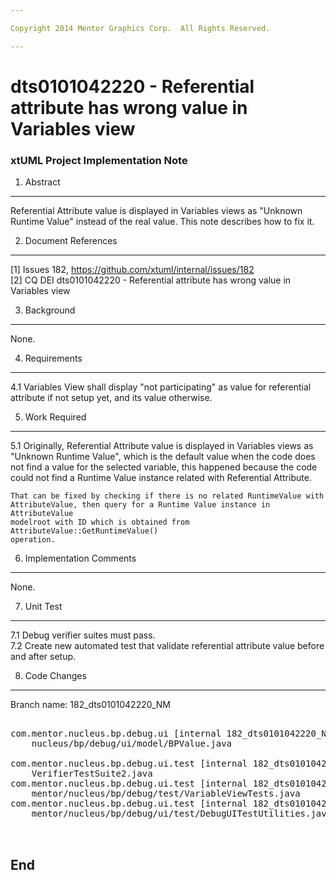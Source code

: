 ```yaml
---

Copyright 2014 Mentor Graphics Corp.  All Rights Reserved.

---
```


# dts0101042220 - Referential attribute has wrong value in Variables view
### xtUML Project Implementation Note

1. Abstract
-----------
Referential Attribute value is displayed in Variables views as "Unknown 
Runtime Value" instead of the real value. This note describes how to fix it.

2. Document References
----------------------
[1] Issues 182, https://github.com/xtuml/internal/issues/182  
[2] CQ DEI dts0101042220 - Referential attribute has wrong value in Variables view  

3. Background
-------------
None.  

4. Requirements
---------------
4.1 Variables View shall display "not participating" as value for referential 
    attribute if not setup yet, and its value otherwise.

5. Work Required
----------------
5.1 Originally, Referential Attribute value is displayed in Variables views as 
	"Unknown Runtime Value", which is the default value when the code does not 
	find a value for the selected variable, this happened because the code
	could not find a Runtime Value instance related with Referential Attribute.
	
	That can be fixed by checking if there is no related RuntimeValue with
	AttributeValue, then query for a Runtime Value instance in AttributeValue
	modelroot with ID which is obtained from AttributeValue::GetRuntimeValue() 
	operation.

6. Implementation Comments
--------------------------
None.

7. Unit Test
------------
7.1 Debug verifier suites must pass.  
7.2 Create new automated test that validate referential attribute value before
    and after setup.

8. Code Changes
---------------
Branch name: 182_dts0101042220_NM

<pre>

com.mentor.nucleus.bp.debug.ui [internal 182_dts0101042220_NM]/src/com/mentor/
    nucleus/bp/debug/ui/model/BPValue.java

com.mentor.nucleus.bp.debug.ui.test [internal 182_dts0101042220_NM]/src/
    VerifierTestSuite2.java
com.mentor.nucleus.bp.debug.ui.test [internal 182_dts0101042220_NM]/src/com/
    mentor/nucleus/bp/debug/test/VariableViewTests.java
com.mentor.nucleus.bp.debug.ui.test [internal 182_dts0101042220_NM]/src/com/
    mentor/nucleus/bp/debug/ui/test/DebugUITestUtilities.java


</pre>

End
---

